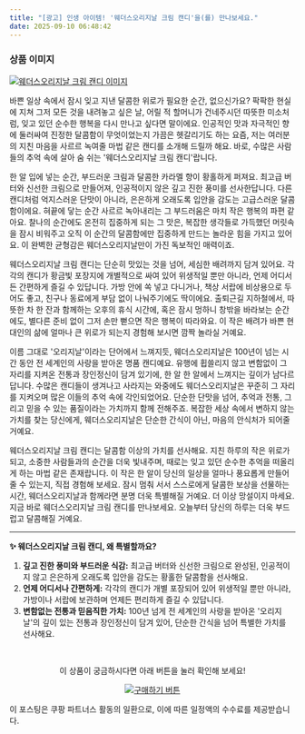 ```yaml
---
title: "[광고] 인생 아이템! '웨더스오리지날 크림 캔디'을(를) 만나보세요."
date: 2025-09-10 06:48:42
---
```

### 상품 이미지
[![웨더스오리지날 크림 캔디 이미지](https://ads-partners.coupang.com/image1/q1kaBK2K4xqTbsRVqxx9HKMnCslY4Csw2BpwWx3FE9vFkxwrN-WlejseFFoq2PASzXHZeq24Jms6ZKWQzKsAuRD9M7Cnha8HrYgW3yM-4HVdj66FSoNwf7pcJdbaIwOO4a6Pbl3jSA_4eSlBwnF8D7khiyjVu5w0TkyD7YpYa397TlME135Hr4Gj1SFgOZIo2DzGzZ6XVYoe9gOSM6ha2B8FFOSWfAaDOiYJ1phapVLRGo2Q6tZtvIjP7AtejgBg537uUwjdQPrNr6EmkwwODzrlO2V52H7UIXbumVg7tWgz5Lc=)](https://link.coupang.com/re/AFFSDP?lptag=AF8916626&pageKey=6056635349&itemId=5906932&vendorItemId=3000172582&traceid=V0-153-afdc8370c7492494&requestid=20250910154817962051204887&token=31850C%7CMIXED)

바쁜 일상 속에서 잠시 잊고 지낸 달콤한 위로가 필요한 순간, 없으신가요? 팍팍한 현실에 지쳐 그저 모든 것을 내려놓고 싶은 날, 어릴 적 할머니가 건네주시던 따뜻한 미소처럼, 잊고 있던 순수한 행복을 다시 만나고 싶다면 말이에요. 인공적인 맛과 자극적인 향에 둘러싸여 진정한 달콤함이 무엇이었는지 가끔은 헷갈리기도 하는 요즘, 저는 여러분의 지친 마음을 사르르 녹여줄 마법 같은 캔디를 소개해 드릴까 해요. 바로, 수많은 사람들의 추억 속에 살아 숨 쉬는 '웨더스오리지날 크림 캔디'랍니다.

한 알 입에 넣는 순간, 부드러운 크림과 달콤한 카라멜 향이 황홀하게 퍼져요. 최고급 버터와 신선한 크림으로 만들어져, 인공적이지 않은 깊고 진한 풍미를 선사한답니다. 다른 캔디처럼 억지스러운 단맛이 아니라, 은은하게 오래도록 입안을 감도는 고급스러운 달콤함이에요. 혀끝에 닿는 순간 사르르 녹아내리는 그 부드러움은 마치 작은 행복의 파편 같아요. 찰나의 순간에도 온전히 집중하게 되는 그 맛은, 복잡한 생각들로 가득했던 머릿속을 잠시 비워주고 오직 이 순간의 달콤함에만 집중하게 만드는 놀라운 힘을 가지고 있어요. 이 완벽한 균형감은 웨더스오리지날만이 가진 독보적인 매력이죠.

웨더스오리지날 크림 캔디는 단순히 맛있는 것을 넘어, 세심한 배려까지 담겨 있어요. 각각의 캔디가 황금빛 포장지에 개별적으로 싸여 있어 위생적일 뿐만 아니라, 언제 어디서든 간편하게 즐길 수 있답니다. 가방 안에 쏙 넣고 다니거나, 책상 서랍에 비상용으로 두어도 좋고, 친구나 동료에게 부담 없이 나눠주기에도 딱이에요. 출퇴근길 지하철에서, 따뜻한 차 한 잔과 함께하는 오후의 휴식 시간에, 혹은 잠시 멍하니 창밖을 바라보는 순간에도, 별다른 준비 없이 그저 손만 뻗으면 작은 행복이 따라와요. 이 작은 배려가 바쁜 현대인의 삶에 얼마나 큰 위로가 되는지 경험해 보시면 깜짝 놀라실 거예요.

이름 그대로 '오리지날'이라는 단어에서 느껴지듯, 웨더스오리지날은 100년이 넘는 시간 동안 전 세계인의 사랑을 받아온 명품 캔디예요. 유행에 휩쓸리지 않고 변함없이 그 자리를 지켜온 전통과 장인정신이 담겨 있기에, 한 알 한 알에서 느껴지는 깊이가 남다르답니다. 수많은 캔디들이 생겨나고 사라지는 와중에도 웨더스오리지날은 꾸준히 그 자리를 지켜오며 많은 이들의 추억 속에 각인되었어요. 단순한 단맛을 넘어, 추억과 전통, 그리고 믿을 수 있는 품질이라는 가치까지 함께 전해주죠. 복잡한 세상 속에서 변하지 않는 가치를 찾는 당신에게, 웨더스오리지날은 단순한 간식이 아닌, 마음의 안식처가 되어줄 거예요.

웨더스오리지날 크림 캔디는 달콤함 이상의 가치를 선사해요. 지친 하루의 작은 위로가 되고, 소중한 사람들과의 순간을 더욱 빛내주며, 때로는 잊고 있던 순수한 추억을 떠올리게 하는 마법 같은 존재랍니다. 이 작은 한 알이 당신의 일상을 얼마나 풍요롭게 만들어줄 수 있는지, 직접 경험해 보세요. 잠시 멈춰 서서 스스로에게 달콤한 보상을 선물하는 시간, 웨더스오리지날과 함께라면 분명 더욱 특별해질 거예요. 더 이상 망설이지 마세요. 지금 바로 웨더스오리지날 크림 캔디를 만나보세요. 오늘부터 당신의 하루는 더욱 부드럽고 달콤해질 거예요.

---

**✨ 웨더스오리지날 크림 캔디, 왜 특별할까요?**

1.  **깊고 진한 풍미와 부드러운 식감:** 최고급 버터와 신선한 크림으로 완성된, 인공적이지 않고 은은하게 오래도록 입안을 감도는 황홀한 달콤함을 선사해요.
2.  **언제 어디서나 간편하게:** 각각의 캔디가 개별 포장되어 있어 위생적일 뿐만 아니라, 가방이나 서랍에 보관하며 언제든 편리하게 즐길 수 있답니다.
3.  **변함없는 전통과 믿음직한 가치:** 100년 넘게 전 세계인의 사랑을 받아온 '오리지날'의 깊이 있는 전통과 장인정신이 담겨 있어, 단순한 간식을 넘어 특별한 가치를 선사해요.



<br>

<div align="center">
  <p>이 상품이 궁금하시다면 아래 버튼을 눌러 확인해 보세요!</p>
  <a href="https://link.coupang.com/re/AFFSDP?lptag=AF8916626&pageKey=6056635349&itemId=5906932&vendorItemId=3000172582&traceid=V0-153-afdc8370c7492494&requestid=20250910154817962051204887&token=31850C%7CMIXED" target="_blank">
    <img src="https://img.shields.io/badge/지금 바로 구매하기-FF5722?style=for-the-badge&logo=coupa&logoColor=white" alt="구매하기 버튼">
  </a>
</div>

이 포스팅은 쿠팡 파트너스 활동의 일환으로, 이에 따른 일정액의 수수료를 제공받습니다.
